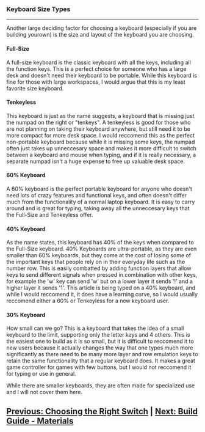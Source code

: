 ### Keyboard Size Types ###
---
Another large deciding factor for choosing a keyboard (especially if you are building yourown) is the size and layout of the keyboard you are choosing.

#### Full-Size ####
A full-size keyboard is the classic keyboard with all the keys, including all the function keys. This is a perfect choice for someone who has a large desk and doesn't need their keyboard to be portable. While this keyboard is fine for those with large workspaces, I would argue that this is my least favorite size keyboard.

#### Tenkeyless ####
This keyboard is just as the name suggests, a keyboard that is missing just the numpad on the right or "tenkeys". A tenkeyless is good for those who are not planning on taking their keyboard anywhere, but still need it to be more compact for more desk space. I would reccomend this as the perfect non-portable keyboard because while it is missing some keys, the numpad often just takes up unneccesary space and makes it more difficult to switch between a keyboard and mouse when typing, and if it is really necessary, a separate numpad isn't a huge expense to free up valuable desk space.

#### 60% Keyboard ####
A 60% keyboard is the perfect portable keyboard for anyone who doesn't need lots of crazy features and functional keys, and often doesn't differ much from the functionality of a normal laptop keyboard. It is easy to carry around and is great for typing, taking away all the unneccesary keys that the Full-Size and Tenkeyless offer. 

#### 40% Keyboard ####
As the name states, this keyboard has 40% of the keys when compared to the Full-Size keyboard. 40% Keyboards are ultra-portable, as they are even smaller than 60% keyboards, but they come at the cost of losing some of the important keys that people rely on in their everyday life such as the number row. This is easily combatted by adding function layers that allow keys to send different signals when pressed in combination with other keys, for example the 'w' key can send 'w' but on a lower layer it sends '!' and a higher layer it sends '1'. This article is being typed on a 40% keyboard, and while I would reccomend it, it does have a learning curve, so I would usually reccomend either a 60% or Tenkeyless for a new keyboard user.

#### 30% Keyboard ####
How small can we go? This is a keyboard that takes the idea of a small keyboard to the limit, supporting only the letter keys and 4 others. This is the easiest one to build as it is so small, but it is difficult to reccomend it to new users because it actually changes the way that one types much more significantly as there need to be many more layer and row emulation keys to retain the same functionality that a regular keyboard does. It makes a great game controller for games with few buttons, but I would not reccomend it for typing or use in general.

While there are smaller keyboards, they are often made for specialized use and I will not cover them here.

[Previous: Choosing the Right Switch](https://github.com/johnriforgiate/English-516-Final-Project/blob/master/Switch%20Comparison.md) | [Next: Build Guide - Materials](https://github.com/johnriforgiate/English-516-Final-Project/blob/master/Materials.md)
-----
